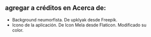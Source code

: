 ## agregar a créditos en Acerca de:

- Background neumorfista. De upklyak desde Freepik.
- Icono de la aplicación. De Icon Mela desde Flaticon. Modificado su color.